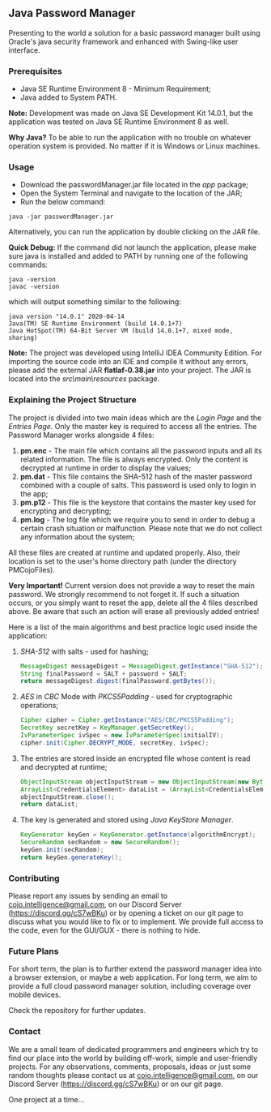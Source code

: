 ## Java Password Manager
Presenting to the world a solution for a basic password manager built using Oracle's java security framework and enhanced with Swing-like user interface.

### Prerequisites
* Java SE Runtime Environment 8 - Minimum Requirement;
* Java added to System PATH.

**Note:** Development was made on Java SE Development Kit 14.0.1, but the application was tested on Java SE Runtime Environment 8 as well.

**Why Java?** To be able to run the application with no trouble on whatever operation system is provided. No matter if it is Windows or Linux machines.

### Usage
* Download the passwordManager.jar file located in the *app* package;
* Open the System Terminal and navigate to the location of the JAR;
* Run the below command:
```
java -jar passwordManager.jar
```

Alternatively, you can run the application by double clicking on the JAR file.
 
**Quick Debug:** If the command did not launch the application, please make sure java is installed and added to PATH by running one of the following commands:
```
java -version
javac -version
```
which will output something similar to the following:
```
java version "14.0.1" 2020-04-14
Java(TM) SE Runtime Environment (build 14.0.1+7)
Java HotSpot(TM) 64-Bit Server VM (build 14.0.1+7, mixed mode, sharing)
```

**Note:** The project was developed using IntelliJ IDEA Community Edition. For importing the source code into an IDE and compile it without any errors, please add the external JAR **flatlaf-0.38.jar** into your project. The JAR is located into the *src\main\resources* package.

### Explaining the Project Structure
The project is divided into two main ideas which are the *Login Page* and the *Entries Page*. Only the master key is required to access all the entries. The Password Manager works alongside 4 files: 
1. **pm.enc** - The main file which contains all the password inputs and all its related information. The file is always encrypted. Only the content is decrypted at runtime in order to display the values;
1. **pm.dat** - This file contains the SHA-512 hash of the master password combined with a couple of salts. This password is used only to login in the app;
1. **pm.p12** - This file is the keystore that contains the master key used for encrypting and decrypting; 
1. **pm.log** - The log file which we require you to send in order to debug a certain crash situation or malfunction. Please note that we do not collect any information about the system;

All these files are created at runtime and updated properly. Also, their location is set to the user's home directory path (under the directory PMCojoFiles).

**Very Important!** Current version does not provide a way to reset the main password. We strongly recommend to not forget it. If such a situation occurs, or you simply want to reset the app, delete all the 4 files described above. Be aware that such an action will erase all previously added entries!

Here is a list of the main algorithms and best practice logic used inside the application:
1. *SHA-512* with salts - used for hashing;
    ```java
    MessageDigest messageDigest = MessageDigest.getInstance("SHA-512");
    String finalPassword = SALT + password + SALT;
    return messageDigest.digest(finalPassword.getBytes());
    ```
1. *AES* in *CBC* Mode with *PKCS5Padding* - used for cryptographic operations;
    ```java
    Cipher cipher = Cipher.getInstance("AES/CBC/PKCS5Padding");
    SecretKey secretKey = KeyManager.getSecretKey();
    IvParameterSpec ivSpec = new IvParameterSpec(initialIV);
    cipher.init(Cipher.DECRYPT_MODE, secretKey, ivSpec);
    ```
1. The entries are stored inside an encrypted file whose content is read and decrypted at runtime;
    ```java
    ObjectInputStream objectInputStream = new ObjectInputStream(new ByteArrayInputStream(decryptContent(inputFilePath)));
    ArrayList<CredentialsElement> dataList = (ArrayList<CredentialsElement>) objectInputStream.readObject();
    objectInputStream.close();
    return dataList;
    ```
   
1. The key is generated and stored using *Java KeyStore Manager*.
    ```java
    KeyGenerator keyGen = KeyGenerator.getInstance(algorithmEncrypt);
    SecureRandom secRandom = new SecureRandom();
    keyGen.init(secRandom);
    return keyGen.generateKey();
    ```

### Contributing
Please report any issues by sending an email to cojo.intelligence@gmail.com, on our Discord Server (https://discord.gg/cS7wBKu) or by opening a ticket on our git page to discuss what you would like to fix or to implement.
We provide full access to the code, even for the GUI/GUX - there is nothing to hide.

### Future Plans
For short term, the plan is to further extend the password manager idea into a browser extension, or maybe a web application. For long term, we aim to provide a full cloud password manager solution, including coverage over mobile devices.

Check the repository for further updates.

### Contact
We are a small team of dedicated programmers and engineers which try to find our place into the world by building off-work, simple and user-friendly projects. For any observations, comments, proposals, ideas or just some random thoughts please contact us at cojo.intelligence@gmail.com, on our Discord Server (https://discord.gg/cS7wBKu) or on our git page.

One project at a time... 

